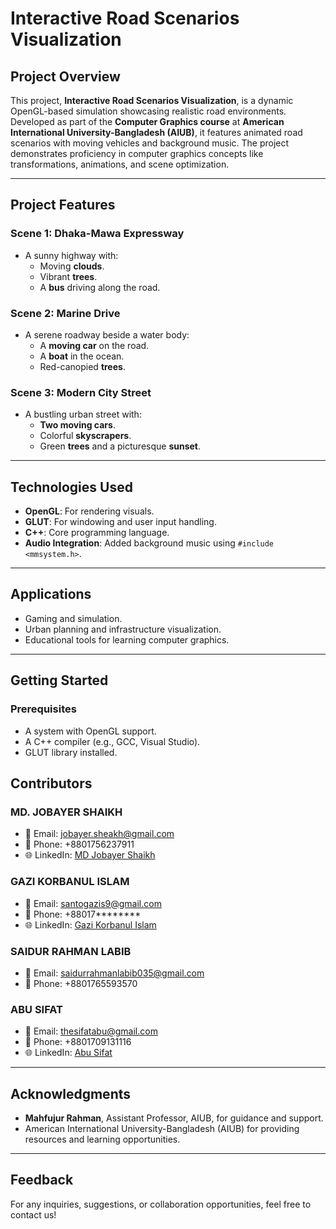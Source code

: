 # Interactive Road Scenarios Visualization

## Project Overview
This project, **Interactive Road Scenarios Visualization**, is a dynamic OpenGL-based simulation showcasing realistic road environments. Developed as part of the **Computer Graphics course** at **American International University-Bangladesh (AIUB)**, it features animated road scenarios with moving vehicles and background music. The project demonstrates proficiency in computer graphics concepts like transformations, animations, and scene optimization.

---

## Project Features

### **Scene 1: Dhaka-Mawa Expressway**
- A sunny highway with:
  - Moving **clouds**.
  - Vibrant **trees**.
  - A **bus** driving along the road.

### **Scene 2: Marine Drive**
- A serene roadway beside a water body:
  - A **moving car** on the road.
  - A **boat** in the ocean.
  - Red-canopied **trees**.

### **Scene 3: Modern City Street**
- A bustling urban street with:
  - **Two moving cars**.
  - Colorful **skyscrapers**.
  - Green **trees** and a picturesque **sunset**.

---

## Technologies Used
- **OpenGL**: For rendering visuals.
- **GLUT**: For windowing and user input handling.
- **C++**: Core programming language.
- **Audio Integration**: Added background music using `#include <mmsystem.h>`.

---

## Applications
- Gaming and simulation.
- Urban planning and infrastructure visualization.
- Educational tools for learning computer graphics.

---

## Getting Started

### Prerequisites
- A system with OpenGL support.
- A C++ compiler (e.g., GCC, Visual Studio).
- GLUT library installed.


## Contributors

### **MD. JOBAYER SHAIKH**
- 📧 Email: [jobayer.sheakh@gmail.com](mailto:jobayer.sheakh@gmail.com)
- 📱 Phone: +8801756237911
- 🌐 LinkedIn: [MD Jobayer Shaikh](https://www.linkedin.com/in/md-jobayer-shaikh-730960263)

### **GAZI KORBANUL ISLAM**
- 📧 Email: [santogazis9@gmail.com](mailto:santogazis9@gmail.com)
- 📱 Phone: +88017********
- 🌐 LinkedIn: [Gazi Korbanul Islam](https://www.linkedin.com/in/gazi-korbanul-islam-49b799313/)

### **SAIDUR RAHMAN LABIB**
- 📧 Email: [saidurrahmanlabib035@gmail.com](mailto:saidurrahmanlabib035@gmail.com)
- 📱 Phone: +8801765593570

### **ABU SIFAT**
- 📧 Email: [thesifatabu@gmail.com](mailto:thesifatabu@gmail.com)
- 📱 Phone: +8801709131116
- 🌐 LinkedIn: [Abu Sifat](https://www.linkedin.com/in/abu-sifat)

---



## Acknowledgments
- **Mahfujur Rahman**, Assistant Professor, AIUB, for guidance and support.
- American International University-Bangladesh (AIUB) for providing resources and learning opportunities.

---

## Feedback
For any inquiries, suggestions, or collaboration opportunities, feel free to contact us!
